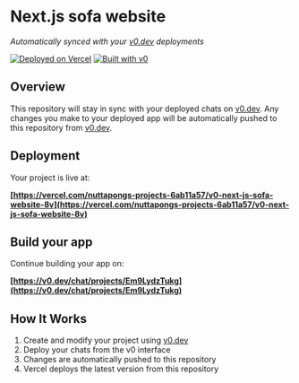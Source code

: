 # Next.js sofa website

*Automatically synced with your [v0.dev](https://v0.dev) deployments*

[![Deployed on Vercel](https://img.shields.io/badge/Deployed%20on-Vercel-black?style=for-the-badge&logo=vercel)](https://vercel.com/nuttapongs-projects-6ab11a57/v0-next-js-sofa-website-8v)
[![Built with v0](https://img.shields.io/badge/Built%20with-v0.dev-black?style=for-the-badge)](https://v0.dev/chat/projects/Em9LydzTukg)

## Overview

This repository will stay in sync with your deployed chats on [v0.dev](https://v0.dev).
Any changes you make to your deployed app will be automatically pushed to this repository from [v0.dev](https://v0.dev).

## Deployment

Your project is live at:

**[https://vercel.com/nuttapongs-projects-6ab11a57/v0-next-js-sofa-website-8v](https://vercel.com/nuttapongs-projects-6ab11a57/v0-next-js-sofa-website-8v)**

## Build your app

Continue building your app on:

**[https://v0.dev/chat/projects/Em9LydzTukg](https://v0.dev/chat/projects/Em9LydzTukg)**

## How It Works

1. Create and modify your project using [v0.dev](https://v0.dev)
2. Deploy your chats from the v0 interface
3. Changes are automatically pushed to this repository
4. Vercel deploys the latest version from this repository
